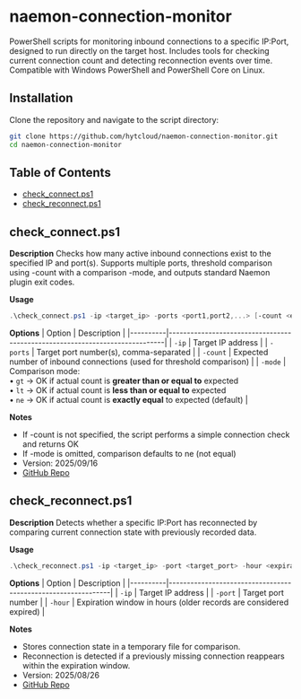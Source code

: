 # naemon-connection-monitor
PowerShell scripts for monitoring inbound connections to a specific IP:Port, designed to run directly on the target host. Includes tools for checking current connection count and detecting reconnection events over time. Compatible with Windows PowerShell and PowerShell Core on Linux.

## Installation
Clone the repository and navigate to the script directory:
```bash
git clone https://github.com/hytcloud/naemon-connection-monitor.git
cd naemon-connection-monitor
```

## Table of Contents
- [check_connect.ps1](#check_connectps1)
- [check_reconnect.ps1](#check_reconnectps1)

## check_connect.ps1
**Description**
Checks how many active inbound connections exist to the specified IP and port(s). Supports multiple ports, threshold comparison using -count with a comparison -mode, and outputs standard Naemon plugin exit codes.

**Usage**
```powershell
.\check_connect.ps1 -ip <target_ip> -ports <port1,port2,...> [-count <expected_connection_count>] [-mode <gt|lt|ne>]
```

**Options**
| Option   | Description                                                                 |
|----------|-----------------------------------------------------------------------------|
| `-ip`    | Target IP address                                                           |
| `-ports` | Target port number(s), comma-separated                                      |
| `-count` | Expected number of inbound connections (used for threshold comparison)      |
| `-mode`  | Comparison mode:<br>• `gt` → OK if actual count is **greater than or equal to** expected<br>• `lt` → OK if actual count is **less than or equal to** expected<br>• `ne` → OK if actual count is **exactly equal** to expected (default) |

**Notes**
- If -count is not specified, the script performs a simple connection check and returns OK
- If -mode is omitted, comparison defaults to ne (not equal)
- Version: 2025/09/16
- [GitHub Repo](https://github.com/hytcloud/naemon-connection-monitor.git)

## check_reconnect.ps1

**Description**
Detects whether a specific IP:Port has reconnected by comparing current connection state with previously recorded data.

**Usage**
```powershell
.\check_reconnect.ps1 -ip <target_ip> -port <target_port> -hour <expiration_window>
```

**Options**
| Option   | Description                                                  |
|----------|--------------------------------------------------------------|
| `-ip`    | Target IP address                                            |
| `-port`  | Target port number                                           |
| `-hour`  | Expiration window in hours (older records are considered expired) |

**Notes**
- Stores connection state in a temporary file for comparison.
- Reconnection is detected if a previously missing connection reappears within the expiration window.
- Version: 2025/08/26
- [GitHub Repo](https://github.com/hytcloud/naemon-connection-monitor.git)